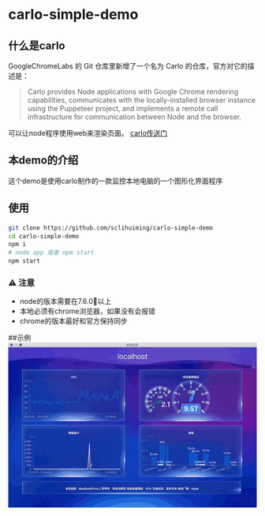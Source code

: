 # carlo-simple-demo
## 什么是carlo
GoogleChromeLabs 的 Git 仓库里新增了一个名为 Carlo 的仓库，官方对它的描述是：
 > Carlo provides Node applications with Google Chrome rendering capabilities, communicates with the locally-installed browser instance using the Puppeteer project, and implements a remote call infrastructure for communication between Node and the browser.

可以让node程序使用web来渲染页面。
[carlo传送门](https://github.com/GoogleChromeLabs/carlo)

## 本demo的介绍
这个demo是使用carlo制作的一款监控本地电脑的一个图形化界面程序

## 使用
```bash
git clone https://github.com/sclihuiming/carlo-simple-demo
cd carlo-simple-demo
npm i
# node app 或者 npm start
npm start 
```
### ⚠️ 注意
* node的版本需要在7.6.0以上
* 本地必须有chrome浏览器，如果没有会报错
* chrome的版本最好和官方保持同步

##示例
![demo](monit_.gif)